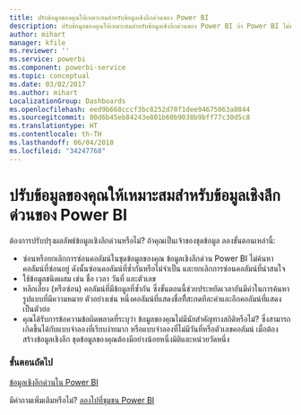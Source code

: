 ```yaml
---
title: ปรับข้อมูลของคุณให้เหมาะสมสำหรับข้อมูลเชิงลึกด่วนของ Power BI
description: ปรับข้อมูลของคุณให้เหมาะสมสำหรับข้อมูลเชิงลึกด่วนของ Power BI ถ้า Power BI ไม่พบข้อมูลเชิงลึกในข้อมูลของคุณ นี่คือสิ่งที่คุณสามารถทำได้
author: mihart
manager: kfile
ms.reviewer: ''
ms.service: powerbi
ms.component: powerbi-service
ms.topic: conceptual
ms.date: 03/02/2017
ms.author: mihart
LocalizationGroup: Dashboards
ms.openlocfilehash: eed9b668cccf3bc8252d70f1dee94675063a8844
ms.sourcegitcommit: 80d6b45eb84243e801b60b9038b9bff77c30d5c8
ms.translationtype: HT
ms.contentlocale: th-TH
ms.lasthandoff: 06/04/2018
ms.locfileid: "34247768"
---
```

# <a name="optimize-your-data-for-power-bi-quick-insights"></a>ปรับข้อมูลของคุณให้เหมาะสมสำหรับข้อมูลเชิงลึกด่วนของ Power BI
ต้องการปรับปรุงผลลัพธ์ข้อมูลเชิงลึกด่วนหรือไม่?  ถ้าคุณเป็นเจ้าของชุดข้อมูล ลองขั้นตอนเหล่านี้:

* ซ่อนหรือยกเลิกการซ่อนคอลัมน์ในชุดข้อมูลของคุณ ข้อมูลเชิงลึกด่วน Power BI ไม่ค้นหาคอลัมน์ที่ซ่อนอยู่  ดังนั้นซ่อนคอลัมน์ที่ซ้ำกันหรือไม่จำเป็น และยกเลิกการซ่อนคอลัมน์ที่น่าสนใจ
* ใช้ข้อมูลชนิดผสม เช่น ชื่อ เวลา วันที่ และตัวเลข
* หลีกเลี่ยง (หรือซ่อน) คอลัมน์ที่มีข้อมูลที่ซ้ำกัน  ซึ่งขั้นตอนนี้ช่วยประหยัดเวลาอันมีค่าในการค้นหารูปแบบที่มีความหมาย  ตัวอย่างเช่น หนึ่งคอลัมน์ที่แสดงชื่อที่ีสะกดทีละคำและอีกคอลัมน์ที่แสดงเป็นตัวย่อ
* คุณได้รับการข้อความข้อผิดพลาดที่ระบุว่า ข้อมูลของคุณไม่มีนัยสำคัญทางสถิติหรือไม่?  ซึ่งสามารถเกิดขึ้นได้กับแบบจำลองที่เรียบง่ายมาก หรือแบบจำลองที่ไม่มีวันที่หรือตัวเลขคอลัมน์ เมื่อต้องสร้างข้อมูลเชิงลึก ชุดข้อมูลของคุณต้องมีอย่างน้อยหนึ่งมิติและหน่วยวัดหนึ่ง

### <a name="next-steps"></a>ขั้นตอนถัดไป
[ข้อมูลเชิงลึกด่วนใน Power BI](service-insights.md)

มีคำถามเพิ่มเติมหรือไม่? [ลองไปที่ชุมชน Power BI](http://community.powerbi.com/)

